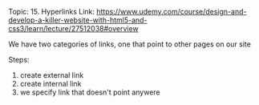 Topic: 15. Hyperlinks
Link: https://www.udemy.com/course/design-and-develop-a-killer-website-with-html5-and-css3/learn/lecture/27512038#overview


We have two categories of links, one that point to other pages on our site


Steps: 
1) create external link
2) create internal link
3) we specify link that doesn't point anywere








